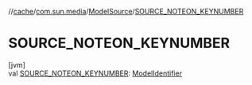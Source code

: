 //[cache](../../../index.md)/[com.sun.media](../index.md)/[ModelSource](index.md)/[SOURCE_NOTEON_KEYNUMBER](-s-o-u-r-c-e_-n-o-t-e-o-n_-k-e-y-n-u-m-b-e-r.md)

# SOURCE_NOTEON_KEYNUMBER

[jvm]\
val [SOURCE_NOTEON_KEYNUMBER](-s-o-u-r-c-e_-n-o-t-e-o-n_-k-e-y-n-u-m-b-e-r.md): [ModelIdentifier](../-model-identifier/index.md)
